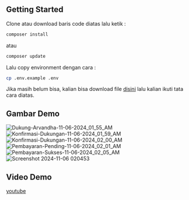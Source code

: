 ## Getting Started

Clone atau download baris code diatas lalu ketik :
```bash
composer install
```
atau
```bash
composer update
```
Lalu copy environment dengan cara :
```bash
cp .env.example .env
```

Jika masih belum bisa, kalian bisa download file <a href="https://drive.google.com/drive/folders/1hQxoW9o5ALHMjyqcqKD2HTWxlePZJ_mI?usp=sharing" target="_blank">disini</a> lalu kalian ikuti tata cara diatas.

## Gambar Demo
![Dukung-Arvandha-11-06-2024_01_55_AM](https://github.com/user-attachments/assets/b8d3e2fa-1e1e-4bd0-9214-5130074fbc54)
![Konfirmasi-Dukungan-11-06-2024_01_59_AM](https://github.com/user-attachments/assets/3b355903-68ff-4af2-aaf7-b305d1f9abb6)
![Konfirmasi-Dukungan-11-06-2024_02_00_AM](https://github.com/user-attachments/assets/0366ac6b-1bd6-4142-85ae-9e79eead67df)
![Pembayaran-Pending-11-06-2024_02_01_AM](https://github.com/user-attachments/assets/9362ff4d-b50d-4ff2-be92-f2f8197e3c11)
![Pembayaran-Sukses-11-06-2024_02_05_AM](https://github.com/user-attachments/assets/18a4e9d5-1851-4703-b159-ef358aa4b873)
![Screenshot 2024-11-06 020453](https://github.com/user-attachments/assets/5157419f-31ad-4ddf-99ce-34be74a1491f)

## Video Demo
<a href="https://youtu.be/jemCiMj0Czg">youtube</a>
